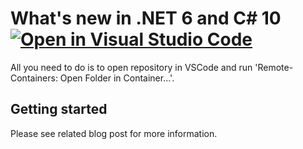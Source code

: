 # What's new in .NET 6 and C# 10 [![Open in Visual Studio Code](https://open.vscode.dev/badges/open-in-vscode.svg)](https://open.vscode.dev/NikiforovAll/whats-new-in-dotnet6)

All you need to do is to open repository in VSCode and run 'Remote-Containers: Open Folder in Container...'.

## Getting started

Please see related blog post for more information.
